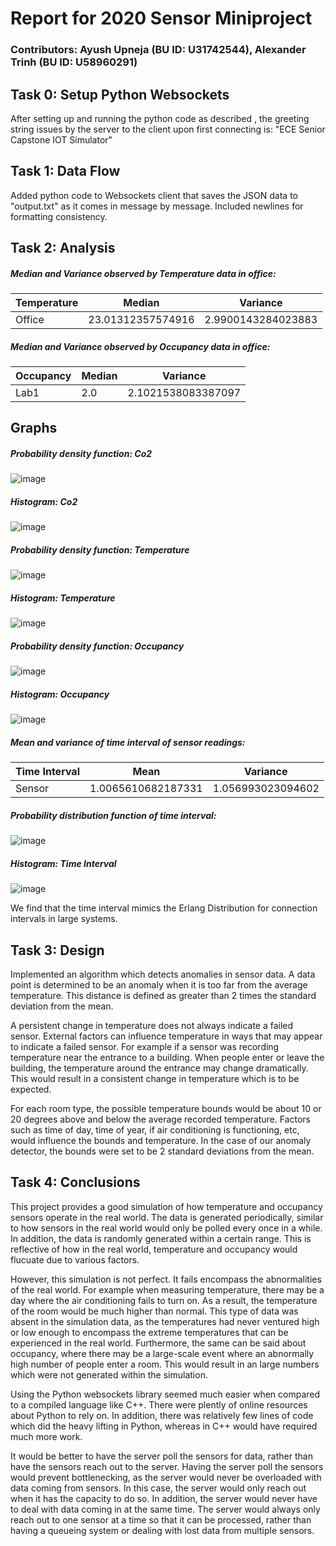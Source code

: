 # Report for 2020 Sensor Miniproject

### Contributors: Ayush Upneja (BU ID: U31742544), Alexander Trinh (BU ID: U58960291)
  
## Task 0: Setup Python Websockets

After setting up and running the python code as described , the greeting string issues by the server to the client upon first connecting is: 
"ECE Senior Capstone IOT Simulator"

## Task 1: Data Flow

Added python code to Websockets client that saves the JSON data to "output.txt" as it comes in message by message. Included newlines for formatting consistency.

## Task 2: Analysis

##### Median and Variance observed by Temperature data in office:

Temperature | Median | Variance
------------|--------|----------
Office | 23.01312357574916 | 2.9900143284023883

##### Median and Variance observed by Occupancy data in office:

Occupancy | Median | Variance
----------|--------|----------
Lab1 | 2.0 | 2.1021538083387097

## Graphs

##### Probability density function: Co2

![image](/Co2PDF.png)

##### Histogram: Co2

![image](/Co2Hist.png)

##### Probability density function: Temperature

![image](/TemperaturePDF.png)

##### Histogram: Temperature

![image](/TempHist.png)

##### Probability density function: Occupancy

![image](/OccupancyPDF.png)

##### Histogram: Occupancy

![image](/OccupancyHist.png)

##### Mean and variance of time interval of sensor readings:

Time Interval | Mean | Variance
----------|--------|----------
Sensor | 1.0065610682187331 | 1.056993023094602

##### Probability distribution function of time interval:

![image](/TimeIntervalPDF.png)

##### Histogram: Time Interval

![image](/TimeIntervalHist.png)

We find that the time interval mimics the Erlang Distribution for connection intervals in large systems.

## Task 3: Design
Implemented an algorithm which detects anomalies in sensor data. A data point is determined to be an anomaly when it is too far from the average temperature. This distance is defined as greater than 2 times the standard deviation from the mean.

A persistent change in temperature does not always indicate a failed sensor. External factors can influence temperature in ways that may appear to indicate a failed sensor. For example if a sensor was recording temperature near the entrance to a building. When people enter or leave the building, the temperature around the entrance may change dramatically. This would result in a consistent change in temperature which is to be expected.

For each room type, the possible temperature bounds would be about 10 or 20 degrees above and below the average recorded temperature. Factors such as time of day, time of year, if air conditioning is functioning, etc, would influence the bounds and temperature. In the case of our anomaly detector, the bounds were set to be 2 standard deviations from the mean.

## Task 4: Conclusions

This project provides a good simulation of how temperature and occupancy sensors operate in the real world. The data is generated periodically, similar to how sensors in the real world would only be polled every once in a while. In addition, the data is randomly generated within a certain range. This is reflective of how in the real world, temperature and occupancy would flucuate due to various factors. 

However, this simulation is not perfect. It fails encompass the abnormalities of the real world. For example when measuring temperature, there may be a day where the air conditioning fails to turn on. As a result, the temperature of the room would be much higher than normal. This type of data was absent in the simulation data, as the temperatures had never ventured high or low enough to encompass the extreme temperatures that can be experienced in the real world. Furthermore, the same can be said about occupancy, where there may be a large-scale event where an abnormally high number of people enter a room. This would result in an large numbers which were not generated within the simulation.

Using the Python websockets library seemed much easier when compared to a compiled language like C++. There were plently of online resources about Python to rely on. In addition, there was relatively few lines of code which did the heavy lifting in Python, whereas in C++ would have required much more work.

It would be better to have the server poll the sensors for data, rather than have the sensors reach out to the server. Having the server poll the sensors would prevent bottlenecking, as the server would never be overloaded with data coming from sensors. In this case, the server would only reach out when it has the capacity to do so. In addition, the server would never have to deal with data coming in at the same time. The server would always only reach out to one sensor at a time so that it can be processed, rather than having a queueing system or dealing with lost data from multiple sensors.
